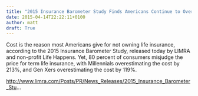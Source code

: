 ```yaml
---
title: "2015 Insurance Barometer Study Finds Americans Continue to Overestimate Cost of Life Insurance"
date: 2015-04-14T22:22:11+0100
author: matt
draft: True
---
```

Cost is the reason most Americans give for not owning life insurance, according to the 2015 Insurance Barometer Study, released today by LIMRA and non-profit Life Happens. Yet, 80 percent of consumers misjudge the price for term life insurance, with Millennials overestimating the cost by 213%, and Gen Xers overestimating the cost by 119%.

http://www.limra.com/Posts/PR/News_Releases/2015_Insurance_Barometer_Stu...
